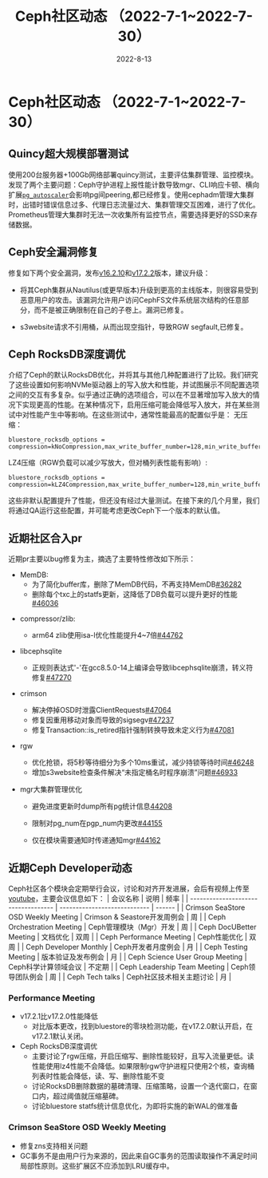 ﻿---
title: Ceph社区动态	（2022-7-1~2022-7-30）
date: 2022-8-13
tags:
    -Ceph
    -动态
    -Pacific
    -OpenEuler
    sig:sig-SDS
    archives:2022-08
    author:fengchunsong
    summary:Ceph社区动态
---
# Ceph社区动态	（2022-7-1~2022-7-30）

## Quincy超大规模部署测试
使用200台服务器+100Gb网络部署quincy测试，主要评估集群管理、监控模块。发现了两个主要问题：Ceph守护进程上报性能计数导致mgr、CLI响应卡顿、横向扩展[`pg_autoscaler`](https://docs.ceph.com/en/quincy/rados/operations/placement-groups/#autoscaling-placement-groups)会影响pg间peering,都已经修复。使用cephadm管理大集群时，出错时错误信息过多、代理日志流量过大、集群管理交互困难，进行了优化。Prometheus管理大集群时无法一次收集所有监控节点，需要选择更好的SSD来存储数据。

## Ceph安全漏洞修复
修复如下两个安全漏洞，发布[v16.2.10](https://ceph.io/en/news/blog/2022/v16-2-10-pacific-released/)和[v17.2.2](https://ceph.io/en/news/blog/2022/v17-2-2-quincy-released/)版本，建议升级：

- 将其Ceph集群从Nautilus(或更早版本)升级到更高的主线版本，则很容易受到恶意用户的攻击。该漏洞允许用户访问CephFS文件系统层次结构的任意部分，而不是被正确限制在自己的子卷上。漏洞已修复。

- s3website请求不引用桶，从而出现空指针，导致RGW segfault,已修复。

## Ceph RocksDB深度调优
介绍了Ceph的默认RocksDB优化，并将其与其他几种配置进行了比较。我们研究了这些设置如何影响NVMe驱动器上的写入放大和性能，并试图展示不同配置选项之间的交互有多复杂。似乎通过正确的选项组合，可以在不显著增加写入放大的情况下实现更高的性能。在某种情况下，启用压缩可能会降低写入放大，并在某些测试中对性能产生中等影响。在这些测试中，通常性能最高的配置似乎是：
无压缩：

```
bluestore_rocksdb_options = compression=kNoCompression,max_write_buffer_number=128,min_write_buffer_number_to_merge=16,compaction_style=kCompactionStyleLevel,write_buffer_size=8388608,max_background_jobs=4,level0_file_num_compaction_trigger=8,max_bytes_for_level_base=1073741824,max_bytes_for_level_multiplier=8,compaction_readahead_size=2MB,max_total_wal_size=1073741824,writable_file_max_buffer_size=0
```
LZ4压缩（RGW负载可以减少写放大，但对桶列表性能有影响）:
```
bluestore_rocksdb_options = compression=kLZ4Compression,max_write_buffer_number=128,min_write_buffer_number_to_merge=16,compaction_style=kCompactionStyleLevel,write_buffer_size=8388608,max_background_jobs=4,level0_file_num_compaction_trigger=8,max_bytes_for_level_base=1073741824,max_bytes_for_level_multiplier=8,compaction_readahead_size=2MB,max_total_wal_size=1073741824,writable_file_max_buffer_size=0
```
这些非默认配置提升了性能，但还没有经过大量测试。在接下来的几个月里，我们将通过QA运行这些配置，并可能考虑更改Ceph下一个版本的默认值。

## 近期社区合入pr
近期pr主要以bug修复为主，摘选了主要特性修改如下所示：
* MemDB:
  - 为了简化buffer库，删除了MemDB代码，不再支持MemDB[#36282](https://github.com/ceph/ceph/pull/36282)
  - 删除每个txc上的statfs更新，这降低了DB负载可以提升更好的性能[#46036](https://github.com/ceph/ceph/pull/46036)
- compressor/zlib:
  
  - arm64 zlib使用isa-l优化性能提升4~7倍[#44762](https://github.com/ceph/ceph/pull/44762)
- libcephsqlite
  
  - 正规则表达式'-'在gcc8.5.0-14上编译会导致libcephsqlite崩溃，转义符修复[#47270](https://github.com/ceph/ceph/pull/47270)
- crimson
  
  - 解决停掉OSD时泄露ClientRequests[#47064](https://github.com/ceph/ceph/pull/47064)
  - 修复因重用移动对象而导致的sigsegv[#47237](https://github.com/ceph/ceph/pull/47237)
  - 修复Transaction::is_retired指针强制转换导致未定义行为[#47081](https://github.com/ceph/ceph/pull/47081)
- rgw
  
  - 优化抢锁，将5秒等待细分为多个10ms重试，减少持锁等待时间[#46248](https://github.com/ceph/ceph/pull/46248)
  - 增加s3website检查条件解决“未指定桶名时程序崩溃”问题[#46933](https://github.com/ceph/ceph/pull/46933)
- mgr大集群管理优化
  
  - 避免进度更新时dump所有pg统计信息[44208](https://github.com/ceph/ceph/pull/44208)
  
  - 限制对pg_num在pgp_num内更改[#44155](https://github.com/ceph/ceph/pull/44155)
  
  - 仅在模块需要通知时传递通知mgr[#44162](https://github.com/ceph/ceph/pull/44162)

## 近期Ceph Developer动态
Ceph社区各个模块会定期举行会议，讨论和对齐开发进展，会后有视频上传至[youtube](https://www.youtube.com/channel/UCno-Fry25FJ7B4RycCxOtfw/videos)，主要会议信息如下：
| 会议名称                            | 说明                         | 频率   |
| ----------------------------------- | ---------------------------- | ------ |
| Crimson SeaStore OSD Weekly Meeting | Crimson & Seastore开发周例会 | 周     |
| Ceph Orchestration Meeting          | Ceph管理模块（Mgr）开发      | 周     |
| Ceph DocUBetter Meeting             | 文档优化                     | 双周   |
| Ceph Performance Meeting            | Ceph性能优化                 | 双周   |
| Ceph Developer Monthly              | Ceph开发者月度例会           | 月     |
| Ceph Testing Meeting                | 版本验证及发布例会           | 月     |
| Ceph Science User Group Meeting     | Ceph科学计算领域会议         | 不定期 |
| Ceph Leadership Team Meeting        | Ceph领导团队例会             | 周     |
| Ceph Tech talks                     | Ceph社区技术相关主题讨论     | 月     |

### Performance Meeting
- v17.2.1比v17.2.0性能降低
  - 对比版本更改，找到bluestore的零块检测功能，在v17.2.0默认开启，在v17.2.1默认关闭。
- Ceph RocksDB深度调优
  - 主要讨论了rgw压缩，开启压缩写、删除性能较好，且写入流量更低。读性能使用lz4性能不会降低。如果限制rgw守护进程只使用2个核，查询桶列表时性能会降低，读、写、删除性能不变
  - 讨论RocksDB删除数据的墓碑清理、压缩策略，设置一个迭代窗口，在窗口内，超过阈值就压缩墓碑。
  - 讨论bluestore statfs统计信息优化，为即将实施的新WAL的做准备

### Crimson SeaStore OSD Weekly Meeting
- 修复zns支持相关问题
- GC事务不是由用户行为来源的，因此来自GC事务的范围读取操作不满足时间局部性原则。这些扩展区不应添加到LRU缓存中。

